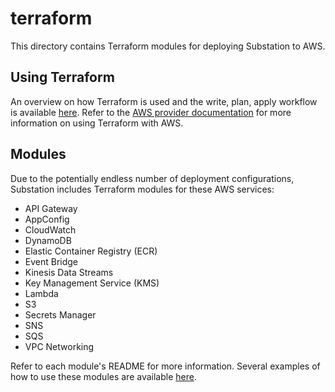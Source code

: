 # terraform

This directory contains Terraform modules for deploying Substation to AWS.

## Using Terraform

An overview on how Terraform is used and the write, plan, apply workflow is available [here](https://www.terraform.io/intro). Refer to the [AWS provider documentation](https://registry.terraform.io/providers/hashicorp/aws/latest/docs) for more information on using Terraform with AWS.

## Modules

Due to the potentially endless number of deployment configurations, Substation includes Terraform modules for these AWS services:

* API Gateway
* AppConfig
* CloudWatch
* DynamoDB
* Elastic Container Registry (ECR)
* Event Bridge
* Kinesis Data Streams
* Key Management Service (KMS)
* Lambda
* S3
* Secrets Manager
* SNS
* SQS
* VPC Networking

Refer to each module's README for more information. Several examples of how to use these modules are available [here](/examples/terraform/aws/).
